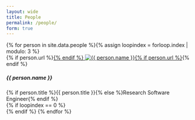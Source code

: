 ```yaml
---
layout: wide
title: People
permalink: /people/
form: true
---
```


<!-- Page Content -->
<div class="container">
  <div class="row">
  {% for person in site.data.people %}{% assign loopindex = forloop.index | modulo: 3 %}
    <div class="col-xl-4 col-md-6 mb-4">
      <div class="card border-0 shadow">{% if person.url %}<a href="{{ person.url }}" target="_blank">{% endif %}
        <img src="{{ person.image }}" class="card-img-top" alt="{{ person.name }}" style="object-fit: contain;">{% if person.url %}</a>{% endif %}
        <div class="card-body text-center">
          <h5 class="card-title mb-0">{{ person.name }}</h5>
          <div class="card-text text-black-50">{% if person.title %}{{ person.title }}{% else %}Research Software Engineer{% endif %}</div>
        </div>
      </div>
    </div>{% if loopindex == 0 %}</div><div class="row">{% endif %}
{% endfor %}
</div>
